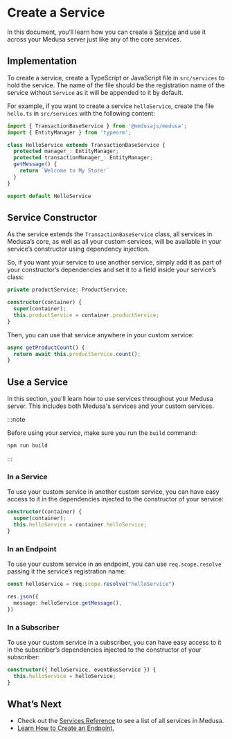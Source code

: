 # Create a Service

In this document, you’ll learn how you can create a [Service](./overview.md) and use it across your Medusa server just like any of the core services.

## Implementation

To create a service, create a TypeScript or JavaScript file in `src/services` to hold the service. The name of the file should be the registration name of the service without `Service` as it will be appended to it by default.

For example, if you want to create a service `helloService`, create the file `hello.ts` in `src/services` with the following content:

```ts title=/src/services/hello.ts
import { TransactionBaseService } from '@medusajs/medusa';
import { EntityManager } from 'typeorm';

class HelloService extends TransactionBaseService {
  protected manager_: EntityManager;
  protected transactionManager_: EntityManager;
  getMessage() {
    return `Welcome to My Store!`
  }
}

export default HelloService
```

## Service Constructor

As the service extends the `TransactionBaseService` class, all services in Medusa’s core, as well as all your custom services, will be available in your service’s constructor using dependency injection.

So, if you want your service to use another service, simply add it as part of your constructor’s dependencies and set it to a field inside your service’s class:

```ts
private productService: ProductService;

constructor(container) {
  super(container);
  this.productService = container.productService;
}
```

Then, you can use that service anywhere in your custom service:

```ts
async getProductCount() {
  return await this.productService.count();
}
```

## Use a Service

In this section, you'll learn how to use services throughout your Medusa server. This includes both Medusa's services and your custom services.

:::note

Before using your service, make sure you run the `build` command:

```bash npm2yarn noReport noHeader
npm run build
```

:::

### In a Service

To use your custom service in another custom service, you can have easy access to it in the dependencies injected to the constructor of your service:

```ts
constructor(container) {
  super(container);
  this.helloService = container.helloService;
}
```

### In an Endpoint

To use your custom service in an endpoint, you can use `req.scope.resolve` passing it the service’s registration name:

```ts
const helloService = req.scope.resolve("helloService")

res.json({
  message: helloService.getMessage(),
})
```

### In a Subscriber

To use your custom service in a subscriber, you can have easy access to it in the subscriber’s dependencies injected to the constructor of your subscriber:

```ts
constructor({ helloService, eventBusService }) {
  this.helloService = helloService;
}
```

## What’s Next

- Check out the [Services Reference](/references/services/classes/AuthService) to see a list of all services in Medusa.
- [Learn How to Create an Endpoint.](../endpoints/add.md)
